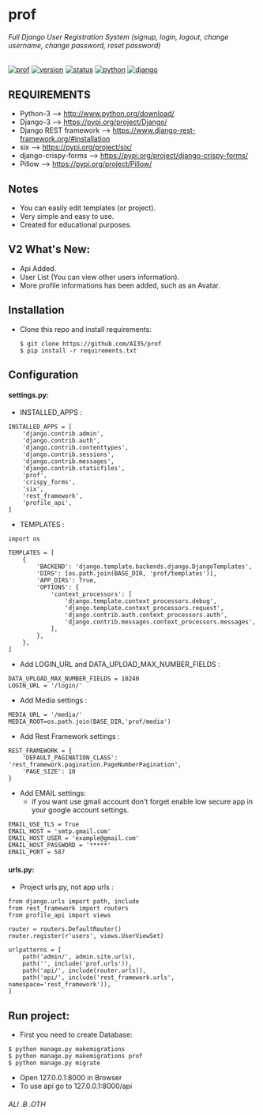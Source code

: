 # prof
###### Full Django User Registration System (signup, login, logout, change username, change password, reset password)

[![prof](https://img.shields.io/badge/build-passing-brightgreen.svg)]()
[![version](https://img.shields.io/badge/version-2.0-green.svg)]()
[![status](https://img.shields.io/badge/status-stable-brightgreen.svg)]()
[![python](https://img.shields.io/badge/python-3-blue.svg)](http://www.python.org/download/)
[![django](https://img.shields.io/badge/django-3-blue.svg)](https://pypi.org/project/Django/)

## REQUIREMENTS
- Python-3 --> http://www.python.org/download/
- Django-3 --> https://pypi.org/project/Django/
- Django REST framework --> https://www.django-rest-framework.org/#installation
- six --> https://pypi.org/project/six/
- django-crispy-forms --> https://pypi.org/project/django-crispy-forms/
- Pillow --> https://pypi.org/project/Pillow/

## Notes
- You can easily edit templates (or project).
- Very simple and easy to use.
- Created for educational purposes.

## V2 What's New:
- Api Added.
- User List (You can view other users information).
- More profile informations has been added, such as an Avatar.

## Installation

- Clone this repo and install requirements:
	
	```
	$ git clone https://github.com/AI35/prof
	$ pip install -r requirements.txt
	```

## Configuration

#### settings.py:
- INSTALLED_APPS :
```
INSTALLED_APPS = [
    'django.contrib.admin',
    'django.contrib.auth',
    'django.contrib.contenttypes',
    'django.contrib.sessions',
    'django.contrib.messages',
    'django.contrib.staticfiles',
    'prof',
    'crispy_forms',
    'six',
    'rest_framework',
    'profile_api',
]
```
- TEMPLATES :
```
import os

TEMPLATES = [
    {
        'BACKEND': 'django.template.backends.django.DjangoTemplates',
        'DIRS': [os.path.join(BASE_DIR, 'prof/templates')],
        'APP_DIRS': True,
        'OPTIONS': {
            'context_processors': [
                'django.template.context_processors.debug',
                'django.template.context_processors.request',
                'django.contrib.auth.context_processors.auth',
                'django.contrib.messages.context_processors.messages',
            ],
        },
    },
]
```
- Add LOGIN_URL and DATA_UPLOAD_MAX_NUMBER_FIELDS :
```
DATA_UPLOAD_MAX_NUMBER_FIELDS = 10240
LOGIN_URL = '/login/'
```
- Add Media settings :
```
MEDIA_URL = '/media/'
MEDIA_ROOT=os.path.join(BASE_DIR,'prof/media')
```
- Add Rest Framework settings :
```
REST_FRAMEWORK = {
    'DEFAULT_PAGINATION_CLASS': 'rest_framework.pagination.PageNumberPagination',
    'PAGE_SIZE': 10
}
```
- Add EMAIL settings:
	- if you want use gmail account don't forget enable low secure app in your google account settings.
```
EMAIL_USE_TLS = True
EMAIL_HOST = 'smtp.gmail.com'
EMAIL_HOST_USER = 'example@gmail.com'
EMAIL_HOST_PASSWORD = '*****'
EMAIL_PORT = 587
```
#### urls.py:
- Project urls.py, not app urls :
```
from django.urls import path, include
from rest_framework import routers
from profile_api import views

router = routers.DefaultRouter()
router.register(r'users', views.UserViewSet)

urlpatterns = [
    path('admin/', admin.site.urls),
    path('', include('prof.urls')),
    path('api/', include(router.urls)),
    path('api/', include('rest_framework.urls', namespace='rest_framework')),
]

```

## Run project:
- First you need to create Database:
```
$ python manage.py makemigrations
$ python manage.py makemigrations prof
$ python manage.py migrate
```
- Open 127.0.0.1:8000 in Browser
- To use api go to 127.0.0.1:8000/api

###### ALI .B .OTH
